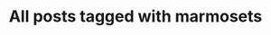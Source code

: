 ---
layout: tag
title: "All posts tagged with marmosets"
permalink: /weblog/tags/marmosets/
taxonomy: marmosets
---